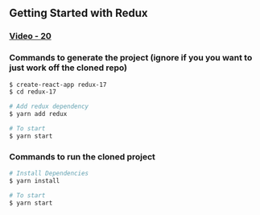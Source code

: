 ## Getting Started with Redux
### [Video - 20](https://egghead.io/lessons/react-redux-react-todo-list-example-adding-a-todo)

### Commands to generate the project (ignore if you you want to just work off the cloned repo)
```bash
$ create-react-app redux-17
$ cd redux-17

# Add redux dependency
$ yarn add redux

# To start
$ yarn start
```

### Commands to run the cloned project
```bash
# Install Dependencies
$ yarn install

# To start
$ yarn start
```